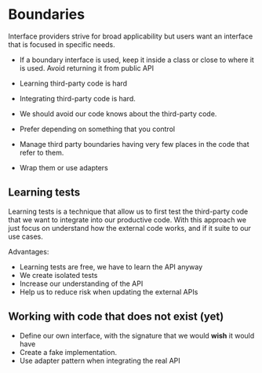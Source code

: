 # Boundaries

Interface providers strive for broad applicability but users want an interface that is focused in specific needs.

- If a boundary interface is used, keep it inside a class or close to where it is used. Avoid returning it from public API

- Learning third-party code is hard
- Integrating third-party code is hard.
- We should avoid our code knows about the third-party code.
- Prefer depending on something that you control
- Manage third party boundaries having very few places in the code that refer to them.
- Wrap them or use adapters

## Learning tests
Learning tests is a technique that allow us to first test the third-party code that we want to integrate into our productive code.
With this approach we just focus on understand how the external code works, and if it suite to our use cases.

Advantages:
- Learning tests are free, we have to learn the API anyway
- We create isolated tests
- Increase our understanding of the API
- Help us to reduce risk when updating the external APIs

## Working with code that does not exist (yet)

- Define our own interface, with the signature that we would **wish** it would have
- Create a fake implementation.
- Use adapter pattern when integrating the real API 